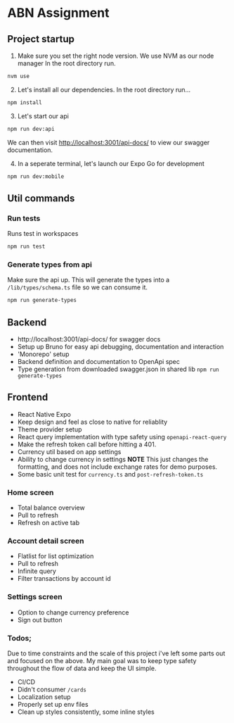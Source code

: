 # ABN Assignment

## Project startup

1. Make sure you set the right node version. We use NVM as our node manager In the root directory run.

```bash
nvm use
```

2. Let's install all our dependencies. In the root directory run...

```bash
npm install
```

3. Let's start our api

```bash
npm run dev:api
```

We can then visit [http://localhost:3001/api-docs/](http://localhost:3001/api-docs/) to view our swagger documentation.

4. In a seperate terminal, let's launch our Expo Go for development

```bash
npm run dev:mobile
```

## Util commands

### Run tests

Runs test in workspaces

```bash
npm run test
```

### Generate types from api

Make sure the api up.
This will generate the types into a `/lib/types/schema.ts` file so we can consume it.

```bash
npm run generate-types
```

## Backend
- http://localhost:3001/api-docs/ for swagger docs
- Setup up Bruno for easy api debugging, documentation and interaction
- 'Monorepo' setup
- Backend definition and documentation to OpenApi spec
- Type generation from downloaded swagger.json in shared lib `npm run generate-types`

## Frontend

- React Native Expo
- Keep design and feel as close to native for reliablity
- Theme provider setup
- React query implementation with type safety using `openapi-react-query`
- Make the refresh token call before hitting a 401.
- Currency util based on app settings
- Ability to change currency in settings **NOTE** This just changes the formatting, and does not include exchange rates for demo purposes.
- Some basic unit test for `currency.ts` and `post-refresh-token.ts`

### Home screen

- Total balance overview
- Pull to refresh
- Refresh on active tab

### Account detail screen

- Flatlist for list optimization
- Pull to refresh
- Infinite query
- Filter transactions by account id

### Settings screen

- Option to change currency preference
- Sign out button

### Todos;

Due to time constraints and the scale of this project i've left some parts out and focused on the above. My main goal was to keep type safety throughout the flow of data and keep the UI simple.

- CI/CD
- Didn't consumer `/cards`
- Localization setup
- Properly set up env files
- Clean up styles consistently, some inline styles
